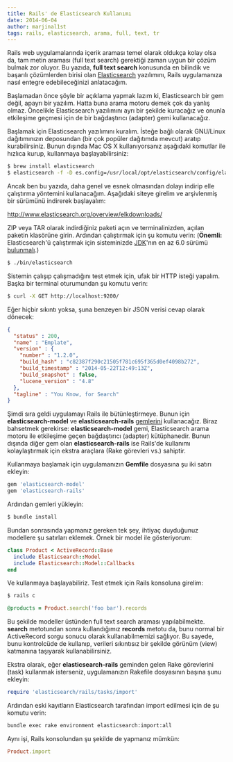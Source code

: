 ```yaml
---
title: Rails' de Elasticsearch Kullanımı
date: 2014-06-04
author: marjinal1st
tags: rails, elasticsearch, arama, full, text, tr
---
```


Rails web uygulamalarında içerik araması temel olarak oldukça kolay olsa da, tam metin araması (full text search) gerektiği zaman uygun bir çözüm bulmak zor oluyor. Bu yazıda, **full text search** konusunda en bilindik ve başarılı çözümlerden birisi olan [Elasticsearch](http://www.elasticsearch.org/) yazılımını, Rails uygulamanıza nasıl entegre edebileceğinizi anlatacağım.

Başlamadan önce şöyle bir açıklama yapmak lazım ki, Elasticsearch bir gem değil, apayrı bir yazılım. Hatta buna arama motoru demek çok da yanlış olmaz. Öncelikle Elasticsearch yazılımını ayrı bir şekilde kuracağız ve onunla etkileşime geçmesi için de bir bağdaştırıcı (adapter) gemi kullanacağız.

Başlamak için Elasticsearch yazılımını kuralım. İsteğe bağlı olarak GNU/Linux dağıtımınızın deposundan (bir çok popüler dağıtımda mevcut) aratıp kurabilirsiniz. Bunun dışında Mac OS X kullanıyorsanız aşağıdaki komutlar ile hızlıca kurup, kullanmaya başlayabilirsiniz:

```bash
$ brew install elasticsearch
$ elasticsearch -f -D es.config=/usr/local/opt/elasticsearch/config/elasticsearch.yml
```

Ancak ben bu yazıda, daha genel ve esnek olmasından dolayı indirip elle çalıştırma yöntemini kullanacağım. Aşağıdaki siteye girelim ve arşivlenmiş bir sürümünü indirerek başlayalım:

http://www.elasticsearch.org/overview/elkdownloads/

ZIP veya TAR olarak indirdiğiniz paketi açın ve terminalinizden, açılan paketin klasörüne girin. Ardından çalıştırmak için şu komutu verin: (**Önemli:** Elasticsearch'ü çalıştırmak için sisteminizde [JDK](http://www.oracle.com/technetwork/java/javase/downloads/index.html?ssSourceSiteId=otnjp)'nın en az 6.0 sürümü [bulunmalı](http://www.elasticsearch.org/guide/en/elasticsearch/hadoop/current/requirements.html#requirements-jdk).)

```bash
$ ./bin/elasticsearch
```

Sistemin çalışıp çalışmadığını test etmek için, ufak bir HTTP isteği yapalım. Başka bir terminal oturumundan şu komutu verin:

```bash
$ curl -X GET http://localhost:9200/
```

Eğer hiçbir sıkıntı yoksa, şuna benzeyen bir JSON verisi cevap olarak dönecek:

```json
{
  "status" : 200,
  "name" : "Emplate",
  "version" : {
    "number" : "1.2.0",
    "build_hash" : "c82387f290c21505f781c695f365d0ef4098b272",
    "build_timestamp" : "2014-05-22T12:49:13Z",
    "build_snapshot" : false,
    "lucene_version" : "4.8"
  },
  "tagline" : "You Know, for Search"
}
```

Şimdi sıra geldi uygulamayı Rails ile bütünleştirmeye. Bunun için **elasticsearch-model** ve **elasticsearch-rails** [gemlerini](https://github.com/elasticsearch/elasticsearch-rails) kullanacağız. Biraz bahsetmek gerekirse: **elasticsearch-model** gemi, Elasticsearch arama motoru ile etkileşime geçen bağdaştırıcı (adapter) kütüphanedir. Bunun dışında diğer gem olan **elasticsearch-rails** ise Rails'de kullanımı kolaylaştırmak için ekstra araçlara (Rake görevleri vs.) sahiptir.

Kullanmaya başlamak için uygulamanızın **Gemfile** dosyasına şu iki satırı ekleyin:

```ruby
gem 'elasticsearch-model'
gem 'elasticsearch-rails'
```

Ardından gemleri yükleyin:

```bash
$ bundle install
```

Bundan sonrasında yapmanız gereken tek şey, ihtiyaç duyduğunuz modellere şu satırları eklemek. Örnek bir model ile gösteriyorum:

```ruby
class Product < ActiveRecord::Base
  include Elasticsearch::Model
  include Elasticsearch::Model::Callbacks
end
```

Ve kullanmaya başlayabiliriz. Test etmek için Rails konsoluna girelim:

```bash
$ rails c
```

```ruby
@products = Product.search('foo bar').records
```

Bu şekilde modeller üstünden full text search araması yapılabilmekte. **search** metotundan sonra kullandığımız **records** metotu da, bunu normal bir ActiveRecord sorgu sonucu olarak kullanabilmemizi sağlıyor. Bu sayede, bunu kontrolcüde de kullanıp, verileri sıkıntısız bir şekilde görünüm (view) katmanına taşıyarak kullanabilirsiniz.

Ekstra olarak, eğer **elasticsearch-rails** geminden gelen Rake görevlerini (task) kullanmak isterseniz, uygulamanızın Rakefile dosyasının başına şunu ekleyin:

```ruby
require 'elasticsearch/rails/tasks/import'
```

Ardından eski kayıtların Elasticsearch tarafından import edilmesi için de şu komutu verin:

```bash
bundle exec rake environment elasticsearch:import:all
```

Aynı işi, Rails konsolundan şu şekilde de yapmanız mümkün:

```ruby
Product.import
```
